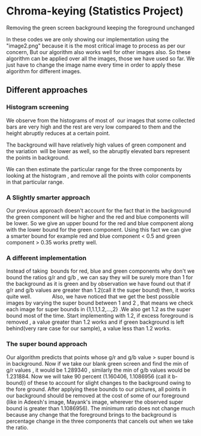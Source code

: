 # Chroma-keying (Statistics Project)
Removing the green screen background keeping the foreground unchanged <br /> 

In these codes we are only showing our implementation using the "image2.png" because it is the most critical image to process as per our concern, But our algorithm also works well for other images also. So these algorithm can be applied over all the images, those we have used so far. We just have to change the image name every time in order to apply these algorithm for different images. <br /> 
## Different approaches 
### Histogram screening
We observe from the histograms of most of  our images that some collected bars are very high and the rest are very low compared to them and the height abruptly reduces at a certain point. 

The background will have relatively high values of green component and the variation  will be lower as well, so the abruptly elevated bars represent the points in background. 

We can then estimate the particular range for the three components by looking at the histogram , and remove all the points with color components in that particular range.

### A Slightly smarter approach 
Our previous approach doesn't account for the fact that in the background the green component will be higher and the red and blue components will be lower. So we give an upper bound for the red and blue component along with the lower bound for the green component. Using this fact we can give a smarter bound for example red and blue component < 0.5 and green component > 0.35 works pretty well.
### A different implementation 
Instead of taking  bounds for red, blue and green components why don't we bound the ratios g/r and g/b , we can say they will be surely more than 1 for the background as it is green and by observation we have found out that if g/r and g/b values are greater than 1.2(call it the super bound) then, it works quite well.
             Also, we have noticed that we get the best possible images by varying the super bound between 1 and 2 , that means we check each image for super bounds in {1,1.1,1.2,...,2} .We also get 1.2 as the super bound most of the time. Start implementing with 1.2, if excess foreground is removed , a value greater than 1.2 works and if green background is left behind(very rare case for our sample), a value less than 1.2 works.
 ### The super bound approach 
 Our algorithm predicts that points whose g/r and g/b value > super bound is in background. Now if we take our blank green screen and find the min of g/r values , it would be 1.289340 , similarly the min of g/b values would be 1.231884. Now we will take 90 percent (1.160406, 1.1086956 (call it b-bound)) of these to account for slight changes to the background owing to the fore ground. After applying these bounds to our pictures, all points in our background should be removed at the cost of some of our foreground (like in Adeesh's image, Mayank's image, wherever the observed super bound is greater than 1.1086956).
             The minimum ratio does not change much because any change that the foreground brings to the background is percentage change in the three components that cancels out when we take the ratio. 
            








